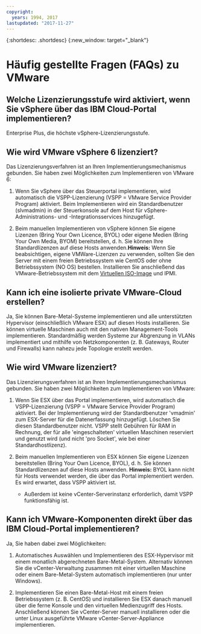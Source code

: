 ```yaml
---
copyright:
  years: 1994, 2017
lastupdated: "2017-11-27"
---
```


{:shortdesc: .shortdesc}
{:new_window: target="_blank"}

# Häufig gestellte Fragen (FAQs) zu VMware 

## Welche Lizenzierungsstufe wird aktiviert, wenn Sie vSphere über das IBM Cloud-Portal implementieren?

Enterprise Plus, die höchste vSphere-Lizenzierungsstufe.

## Wie wird VMware vSphere 6 lizenziert?

Das Lizenzierungsverfahren ist an Ihren Implementierungsmechanismus gebunden. Sie haben zwei Möglichkeiten zum Implementieren von VMware 6:

1. Wenn Sie vSphere über das Steuerportal implementieren, wird automatisch die VSPP-Lizenzierung (VSPP = VMware Service Provider Program) aktiviert. Beim Implementieren wird ein Standardbenutzer (slvmadmin) in der Steuerkonsole auf dem Host für vSphere-Administrations- und -Integrationsservices hinzugefügt.

2. Beim manuellen Implementieren von vSphere können Sie eigene Lizenzen (Bring Your Own Licence, BYOL) oder eigene Medien (Bring Your Own Media, BYOM) bereitstellen, d. h. Sie können Ihre Standardlizenzen auf diese Hosts anwenden.**Hinweis:** Wenn Sie beabsichtigen, eigene VMWare-Lizenzen zu verwenden, sollten Sie den Server mit einem freien Betriebssystem wie CentOS oder ohne Betriebssystem (NO OS) bestellen. Installieren Sie anschließend das VMware-Betriebssystem mit dem [Virtuellen ISO-Image](../bare_metal/mount-iso-bare-metal-server.html) und IPMI.

## Kann ich eine isolierte private VMware-Cloud erstellen?

Ja, Sie können Bare-Metal-Systeme implementieren und alle unterstützten Hypervisor (einschließlich VMware ESX) auf diesen Hosts installieren. Sie können virtuelle Maschinen auch mit den nativen Management-Tools implementieren. Standardmäßig werden Systeme zur Abgrenzung in VLANs implementiert und mithilfe von Netzkomponenten (z. B. Gateways, Router und Firewalls) kann nahezu jede Topologie erstellt werden.

## Wie wird VMware lizenziert?

Das Lizenzierungsverfahren ist an Ihren Implementierungsmechanismus gebunden. Sie haben zwei Möglichkeiten zum Implementieren von VMware:

1. Wenn Sie ESX über das Portal implementieren, wird automatisch die VSPP-Lizenzierung (VSPP = VMware Service Provider Program) aktiviert. Bei der Implementierung wird der Standardbenutzer 'vmadmin' zum ESX-Server für die Datenerfassung hinzugefügt. Löschen Sie diesen Standardbenutzer nicht. VSPP stellt Gebühren für RAM in Rechnung, der für alle 'eingeschalteten' virtuellen Maschinen reserviert und genutzt wird (und nicht 'pro Socket', wie bei einer Standardhostlizenz).

2. Beim manuellen Implementieren von ESX können Sie eigene Lizenzen bereitstellen (Bring Your Own Licence, BYOL), d. h. Sie können Standardlizenzen auf diese Hosts anwenden. **Hinweis:** BYOL kann nicht für Hosts verwendet werden, die über das Portal implementiert werden. Es wird erwartet, dass VSPP aktiviert ist.

    * Außerdem ist keine vCenter-Serverinstanz erforderlich, damit VSPP funktionsfähig ist.

<!--## How do I download VMware add-ons?-->
<!--To download VMware software add-ons, you need to connect to the VPN (SSL or PPTP). The VMware add-ons can then be downloaded from either of the following locations:
http://downloads.service.softlayer.com
or http://downloads.service.usgov.softlayer.com if you're on the Federal network.
All add-ons must be installed and managed through vCenter on your device that is using these license keys. Canceling a device that this software is installed on does not cancel the software license. The license must be canceled from the customer portal on the VMware Licenses page to avoid recurring fees. For more information, see the terms of service. -->

## Kann ich VMware-Komponenten direkt über das IBM Cloud-Portal implementieren?

Ja, Sie haben dabei zwei Möglichkeiten:

1. Automatisches Auswählen und Implementieren des ESX-Hypervisor mit einem monatlich abgerechneten Bare-Metal-System<!-- (Figure 2)-->. Alternativ können Sie die vCenter-Verwaltung zusammen mit einer virtuellen Maschine oder einem Bare-Metal-System automatisch implementieren (nur unter Windows).

2. Implementieren Sie einen Bare-Metal-Host mit einem freien Betriebssystem (z. B. CentOS) und installieren Sie ESX danach manuell über die ferne Konsole und den virtuellen Medienzugriff des Hosts. Anschließend können Sie vCenter-Server manuell installieren oder die unter Linux ausgeführte VMware vCenter-Server-Appliance implementieren.

